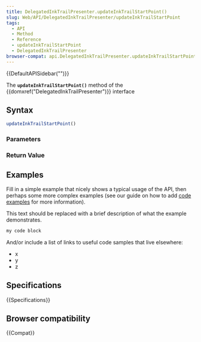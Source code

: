 ```yaml
---
title: DelegatedInkTrailPresenter.updateInkTrailStartPoint()
slug: Web/API/DelegatedInkTrailPresenter/updateInkTrailStartPoint
tags:
  - API
  - Method
  - Reference
  - updateInkTrailStartPoint
  - DelegatedInkTrailPresenter
browser-compat: api.DelegatedInkTrailPresenter.updateInkTrailStartPoint
---
```

{{DefaultAPISidebar("")}}

The **`updateInkTrailStartPoint()`** method of the {{domxref("DelegatedInkTrailPresenter")}} interface 

## Syntax

```js
updateInkTrailStartPoint()
```

### Parameters



### Return Value



## Examples

Fill in a simple example that nicely shows a typical usage of the API, then perhaps some more complex examples (see our guide on how to add [code examples](/en-US/docs/MDN/Contribute/Structures/Code_examples) for more information).

This text should be replaced with a brief description of what the example demonstrates.

```js
my code block
```

And/or include a list of links to useful code samples that live elsewhere:

*   x
*   y
*   z

## Specifications

{{Specifications}}

## Browser compatibility

{{Compat}}

